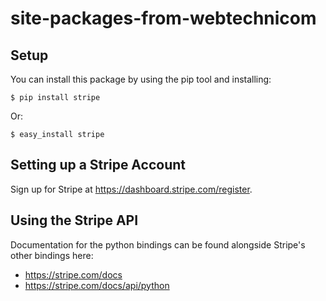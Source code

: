 # site-packages-from-webtechnicom
Setup
-----

You can install this package by using the pip tool and installing:

    $ pip install stripe
    
Or:

    $ easy_install stripe
    

Setting up a Stripe Account
---------------------------

Sign up for Stripe at https://dashboard.stripe.com/register.

Using the Stripe API
--------------------

Documentation for the python bindings can be found alongside Stripe's other bindings here:

- https://stripe.com/docs
- https://stripe.com/docs/api/python
